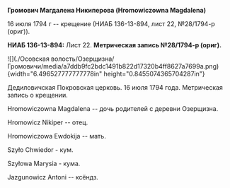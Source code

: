 **Громович Магдалена Никиперова (Hromowiczowna Magdalena)**

16 июля 1794 г -- крещение (НИАБ 136-13-894, лист 22, №28/1794-р
(ориг)).

**НИАБ 136-13-894:** Лист 22. **Метрическая запись №28/1794-р (ориг).**

![](./Осовская волость/Озерщизна/Громовичи/media/a7ddb9fc2bdc1491b822d17320b4ff8627a7699a.png){width="6.496527777777778in"
height="0.8455074365704287in"}

Дедиловичская Покровская церковь. 16 июля 1794 года. Метрическая запись
о крещении.

Hromowiczowna Magdalena -- дочь родителей с деревни Озерщизна.

Hromowicz Nikiper -- отец.

Hromowiczowa Ewdokija -- мать.

Szyło Chwiedor - кум.

Szyłowa Marysia - кума.

Jazgunowicz Antoni -- ксёндз.
